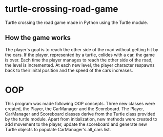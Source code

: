 # turtle-crossing-road-game
Turtle crossing the road game made in Python using the Turtle module.

## How the game works
The player's goal is to reach the other side of the road without getting hit by the cars.
If the player, represented by a turtle, colides with a car, the game is over.
Each time the player manages to reach the other side of the road, the level is incremented.
At each new level, the player character respawns back to their inital position and the speed of the cars increases.

# OOP
This program was made following OOP concepts. Three new classes were created, the Player, the CarManager and the Scoreboard.
The Player, CarManager and Scoreboard classes derive from the Turtle class provided by the turtle module.
Apart from initialization, new methods were created to add movement to the player, update the scoreboard and generate new Turtle objects to populate CarManager's all_cars list. 
